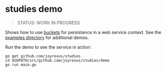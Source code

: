 # studies demo

> STATUS: WORK IN PROGRESS

Shows how to use [buckets](https://github.com/joyrexus/buckets) for persistence in a web service context.  See the [examples directory](https://github.com/joyrexus/buckets/examples) for additional demos.

Run the demo to see the service in action:

    go get github.com/joyrexus/studies
    cd $GOPATH/src/github.com/joyrexus/studies/demo
    go run main.go
